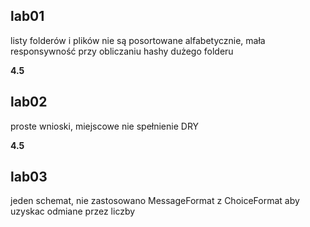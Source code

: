 ## lab01
listy folderów i plików nie są posortowane alfabetycznie,
mała responsywność przy obliczaniu hashy dużego folderu

**4.5**
## lab02
proste wnioski, miejscowe nie spełnienie DRY

**4.5**
## lab03
jeden schemat, nie zastosowano MessageFormat z ChoiceFormat aby uzyskac odmiane przez liczby